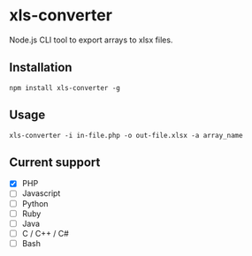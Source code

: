 # xls-converter
Node.js CLI tool to export arrays to xlsx files.

## Installation

```
npm install xls-converter -g
```

## Usage
```
xls-converter -i in-file.php -o out-file.xlsx -a array_name
```

## Current support

- [x] PHP
- [ ] Javascript
- [ ] Python
- [ ] Ruby
- [ ] Java
- [ ] C / C++ / C#
- [ ] Bash
